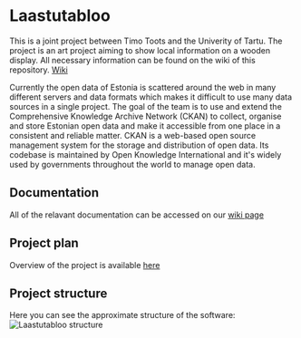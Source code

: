# Laastutabloo
This is a joint project between Timo Toots and the Univerity of Tartu.
The project is an art project aiming to show local information on a wooden display.
All necessary information can be found on the wiki of this repository.
[Wiki](https://github.com/timotoots/laastutabloo/wiki)

Currently the open data of Estonia is scattered around the web in many different servers and data formats which makes it difficult to use many data sources in a single project.
The goal of the team is to use and extend the Comprehensive Knowledge Archive Network (CKAN) to collect, organise and store Estonian open data and make it accessible from one place in a consistent and reliable matter.
CKAN is a web-based open source management system for the storage and distribution of open data. Its codebase is maintained by Open Knowledge International and it's widely used by governments throughout the world to manage open data.

## Documentation
All of the relavant documentation can be accessed on our [wiki page](https://github.com/timotoots/laastutabloo/wiki)

## Project plan
Overview of the project is available [here](https://github.com/timotoots/laastutabloo/wiki/Project-Plan)

## Project structure
Here you can see the approximate structure of the software: ![Laastutabloo structure](https://i.imgur.com/xs6x8BM.jpg)
